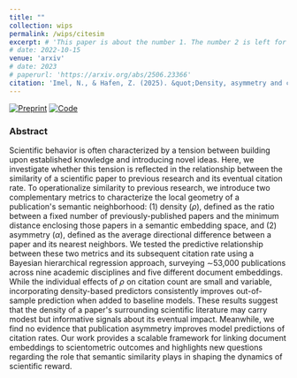 ```yaml
---
title: ""
collection: wips
permalink: /wips/citesim
excerpt: # 'This paper is about the number 1. The number 2 is left for future work.'
# date: 2022-10-15
venue: 'arxiv'
# date: 2023
# paperurl: 'https://arxiv.org/abs/2506.23366'
citation: 'Imel, N., & Hafen, Z. (2025). &quot;Density, asymmetry and citation dynamics in scientific literature.&quot; arxiv.'
---
```


[![Preprint](https://img.shields.io/badge/preprint-lightblue)](https://arxiv.org/abs/2506.23366)
[![Code](https://img.shields.io/badge/code-gray)](https://github.com/nathimel/citesim)

### Abstract

Scientific behavior is often characterized by a tension between building upon established knowledge and introducing novel ideas. Here, we investigate whether this tension is reflected in the relationship between the similarity of a scientific paper to previous research and its eventual citation rate. To operationalize similarity to previous research, we introduce two complementary metrics to characterize the local geometry of a publication's semantic neighborhood: (1) density ($\rho$), defined as the ratio between a fixed number of previously-published papers and the minimum distance enclosing those papers in a semantic embedding space, and (2) asymmetry ($\alpha$), defined as the average directional difference between a paper and its nearest neighbors. We tested the predictive relationship between these two metrics and its subsequent citation rate using a Bayesian hierarchical regression approach, surveying ∼53,000 publications across nine academic disciplines and five different document embeddings. While the individual effects of $\rho$ on citation count are small and variable, incorporating density-based predictors consistently improves out-of-sample prediction when added to baseline models. These results suggest that the density of a paper's surrounding scientific literature may carry modest but informative signals about its eventual impact. Meanwhile, we find no evidence that publication asymmetry improves model predictions of citation rates. Our work provides a scalable framework for linking document embeddings to scientometric outcomes and highlights new questions regarding the role that semantic similarity plays in shaping the dynamics of scientific reward.

